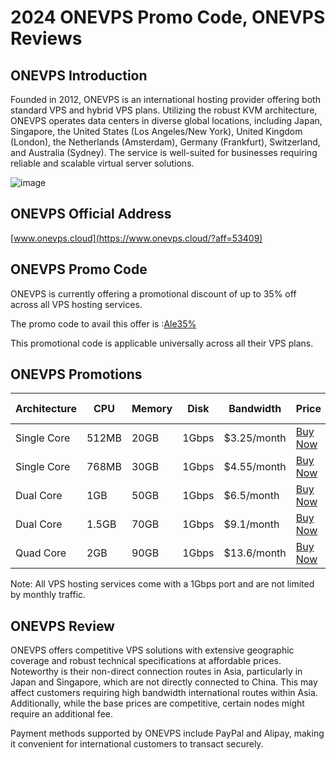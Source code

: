 # 2024 ONEVPS Promo Code, ONEVPS Reviews

## ONEVPS Introduction
Founded in 2012, ONEVPS is an international hosting provider offering both standard VPS and hybrid VPS plans. Utilizing the robust KVM architecture, ONEVPS operates data centers in diverse global locations, including Japan, Singapore, the United States (Los Angeles/New York), United Kingdom (London), the Netherlands (Amsterdam), Germany (Frankfurt), Switzerland, and Australia (Sydney). The service is well-suited for businesses requiring reliable and scalable virtual server solutions.

![image](https://github.com/spradlingl260/onevps/assets/157688175/dea577d3-58c8-4882-be45-e58e21df0d18)

## ONEVPS Official Address
[www.onevps.cloud](https://www.onevps.cloud/?aff=53409)

## ONEVPS Promo Code
ONEVPS is currently offering a promotional discount of up to 35% off across all VPS hosting services.

 The promo code to avail this offer is :[Ale35%](https://www.onevps.cloud/?aff=53409)

This promotional code is applicable universally across all their VPS plans.

## ONEVPS Promotions

| Architecture | CPU  | Memory | Disk  | Bandwidth | Price      | Purchase Link |
|--------------|------|--------|-------|-----------|------------|---------------|
| Single Core  | 512MB| 20GB   | 1Gbps | $3.25/month| [Buy Now](https://www.onevps.cloud/?aff=53409) |
| Single Core  | 768MB| 30GB   | 1Gbps | $4.55/month| [Buy Now](https://www.onevps.cloud/?aff=53409) |
| Dual Core    | 1GB  | 50GB   | 1Gbps | $6.5/month | [Buy Now](https://www.onevps.cloud/?aff=53409) |
| Dual Core    | 1.5GB| 70GB   | 1Gbps | $9.1/month | [Buy Now](https://www.onevps.cloud/?aff=53409) |
| Quad Core    | 2GB  | 90GB   | 1Gbps | $13.6/month| [Buy Now](https://www.onevps.cloud/?aff=53409) |

Note: All VPS hosting services come with a 1Gbps port and are not limited by monthly traffic.

## ONEVPS Review
ONEVPS offers competitive VPS solutions with extensive geographic coverage and robust technical specifications at affordable prices. Noteworthy is their non-direct connection routes in Asia, particularly in Japan and Singapore, which are not directly connected to China. This may affect customers requiring high bandwidth international routes within Asia. Additionally, while the base prices are competitive, certain nodes might require an additional fee.

Payment methods supported by ONEVPS include PayPal and Alipay, making it convenient for international customers to transact securely.
